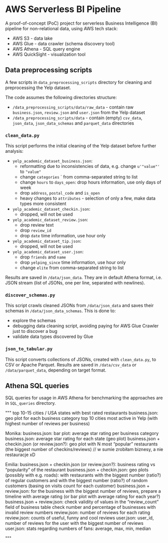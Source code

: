 # AWS Serverless BI Pipeline

A proof-of-concept (PoC) project for serverless Business Intelligence (BI) pipeline for non-relational data, using AWS tech stack:
- AWS S3 - data lake
- AWS Glue - data crawler (schema discovery tool)
- AWS Athena - SQL query engine
- AWS QuickSight - visualization tool

## Data preprocessing scripts

A few scripts in `data_preprocessing_scripts` directory for cleaning and preprocessing the Yelp dataset. 

The code assumes the following directories structure:
- `/data_preprocessing_scripts/data/raw_data` - contain raw `business.json`, `review.json` and `user.json` from the Yelp dataset
- `/data_preprocessing_scripts/data` - contain (empty) `csv_data`, `json_data`, `json_data_schemas` and `parquet_data` directories

### `clean_data.py`

This script performs the initial cleaning of the Yelp dataset before further analysis:
- `yelp_academic_dataset_business.json`:
  - reformatting due to inconsistencies of data, e.g. change `u'"value"'` to `"value"`
  - change `categories` ` from comma-separated string to list
  - change `hours` to `days_open`: drop hours information, use only days of week
  - drop `address`, `postal_code` and `is_open`
  - heavy changes to `attributes` - selection of only a few, make data types more consistent
- `yelp_academic_dataset_checkin.json`:
  - dropped, will not be used
- `yelp_academic_dataset_review.json`:
  - drop review text
  - drop `review_id`
  - drop `date` time information, use hour only
- `yelp_academic_dataset_tip.json`:
  - dropped, will not be used
- `yelp_academic_dataset_user.json`:
  - drop `friends` and `name`
  - drop `yelping_since` time information, use hour only
  - change `elite` from comma-separated string to list

Results are saved in `/data/json_data`. They are in default Athena format, 
i.e. JSON stream (list of JSONs, one per line, separated with newlines).

### `discover_schemas.py`

This script crawls cleaned JSONs from `/data/json_data` and saves their schemas 
in `/data/json_data_schemas`. This is done to:
- explore the schemas 
- debugging data cleaning script, avoiding paying for AWS Glue Crawler just 
  to discover a bug
- validate data types discovered by Glue

### `json_to_tabular.py`

This script converts collections of JSONs, created with `clean_data.py`, to 
CSV or Apache Parquet. Results are saved in `/data/csv_data` or `/data/parquet_data`, 
depending on target format.

## Athena SQL queries

SQL queries for usage in AWS Athena for benchmarking the approaches are in `SQL_queries` directory.

"""
top 10-15 cities / USA states with best rated restaurants
business.json: geo plot for each business category
top 10 cities most active in Yelp (with highest number of reviews per business)

Monika:
business.json: bar plot: average star rating per business category
business.json: average star rating for each state (geo plot)
business.json + checkin.json (or review.json?): geo plot with N most “popular” restaurants (the biggest number of checkins/reviews) // w sumie zrobiłam biznesy, a nie restauracje xD

Emilia:
business.json + checkin.json (or review.json?): business rating vs “popularity” of the restaurant
business.json + checkin.json: geo plots (possibly with e.g. roads): with restaurants with the biggest number (ratio?) of regular customers and with the biggest number (ratio?) of random customers (basing on visits count for each customer)
business.json + review.json: for the business with the biggest number of reviews, prepare a timeline with average rating (or bar plot with average rating for each year?)
business.json + review.json: check validity of values in the “review_count” field of business table
check number and percentage of businesses with invalid review numbers
review.json: number of reviews for each rating
review.json: counts of useful, funny and cool reviews
user.json: user_id, number of reviews for the user with the biggest number of reviews
user.json: stats regarding numbers of fans: average, max, min, median

"""
